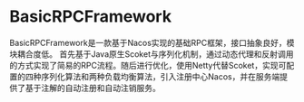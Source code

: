 # BasicRPCFramework
BasicRPCFramework是一款基于Nacos实现的基础RPC框架，接口抽象良好，模块耦合度低。 首先基于Java原生Scoket与序列化机制，通过动态代理和反射调用的方式实现了简易的RPC流程。随后进行优化，使用Netty代替Scoket，实现可配置的四种序列化算法和两种负载均衡算法，引入注册中心Nacos，并在服务端提供了基于注解的自动注册和自动注销服务。
